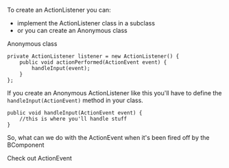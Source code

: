 To create an ActionListener you can:
  * implement the ActionListener class in a subclass
  * or you can create an Anonymous class

Anonymous class

```
private ActionListener listener = new ActionListener() {
    public void actionPerformed(ActionEvent event) {
        handleInput(event);
    }
};
```

If you create an Anonymous ActionListener like this you'll have to define the `handleInput(ActionEvent)` method in your class.

```
public void handleInput(ActionEvent event) {
    //this is where you'll handle stuff
}
```

So, what can we do with the ActionEvent when it's been fired off by the BComponent

Check out ActionEvent